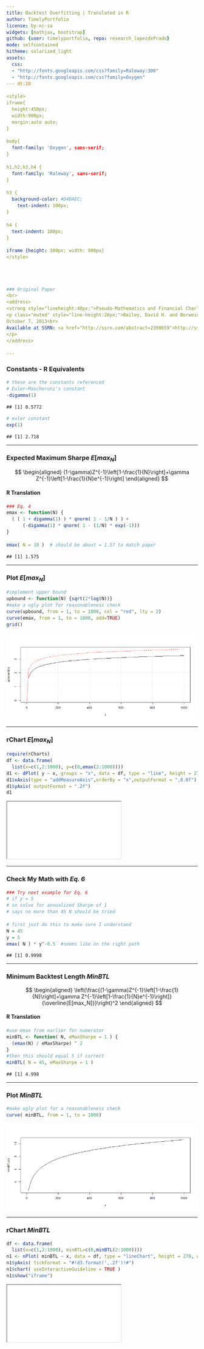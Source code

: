 ```yaml
---
title: Backtest Overfitting | Translated in R
author: TimelyPortfolio
license: by-nc-sa
widgets: [mathjax, bootstrap]
github: {user: timelyportfolio, repo: research_lopezdePrado}
mode: selfcontained
hitheme: solarized_light
assets:
  css:
  - "http://fonts.googleapis.com/css?family=Raleway:300"
  - "http://fonts.googleapis.com/css?family=Oxygen"
--- dt:10
  
<style>
iframe{
  height:450px;
  width:900px;
  margin:auto auto;
}

body{
  font-family: 'Oxygen', sans-serif;
}

h1,h2,h3,h4 {
  font-family: 'Raleway', sans-serif;
}

h3 {
  background-color: #D4DAEC;
    text-indent: 100px; 
}

h4 {
  text-indent: 100px;
}

iframe {height: 300px; width: 900px}
</style>




### Original Paper
<br>
<address>
<strong style="lineheight:40px;">Pseudo-Mathematics and Financial Charlatanism:</strong><p style="lineheight:40px;">The Effects of Backtest Overfitting on Out-of-Sample Performance</p>
<p class="muted" style="line-height:26px;">Bailey, David H. and Borwein, Jonathan M. and Lopez de Prado, Marcos and Zhu, Qiji Jim<br>
October 7, 2013<br>
Available at SSRN: <a href="http://ssrn.com/abstract=2308659">http://ssrn.com/abstract=2308659</a>
</p>
</address>

---
```


### Constants - R Equivalents


```r
# these are the constants referenced
# Euler–Mascheroni's constant
-digamma(1)
```

```
## [1] 0.5772
```

```r
# euler constant
exp(1)
```

```
## [1] 2.718
```

---

### Expected Maximum Sharpe $E[max_N]$

$$
\begin{aligned}
(1-\gamma)Z^{-1}\left[1-\frac{1}{N}\right]+\gamma Z^{-1}\left[1-\frac{1}{N}e^{-1}\right] \end{aligned}
$$

<h4>R Translation</h4>

```r
### Eq. 4
emax <- function(N) {
  ( ( 1 + digamma(1) ) * qnorm( 1 - 1/N ) ) +  
      (-digamma(1) * qnorm( 1 - (1/N) * exp(-1)))
}

emax( N = 10 )  # should be about = 1.57 to match paper
```

```
## [1] 1.575
```

---

### Plot $E[max_N]$

```r
#implement upper bound
upbound <- function(N) {sqrt(2*log(N))}
#make a ugly plot for reasonableness check
curve(upbound, from = 1, to = 1000, col = "red", lty = 2)
curve(emax, from = 1, to = 1000, add=TRUE)
grid()
```

![plot of chunk unnamed-chunk-4](assets/fig/unnamed-chunk-4.png) 

---

### rChart $E[max_N]$

```r
require(rCharts)
df <- data.frame(
  list(x=c(1,2:1000), y=c(0,emax(2:1000))))
d1 <- dPlot( y ~ x, groups = "x", data = df, type = "line", height = 270, width = 800)
d1$xAxis(type = "addMeasureAxis",orderBy = "x",outputFormat = ",0.0f")
d1$yAxis( outputFormat = ".2f")
d1
```

<iframe src=assets/fig/unnamed-chunk-5.html seamless></iframe>


---
### Check My Math with *Eq. 6*


```r
### Try next example for Eq. 6
# if y = 5
# so solve for annualized Sharpe of 1
# says no more than 45 N should be tried

# first just do this to make sure I understand
N = 45
y = 5
emax( N ) * y^-0.5  #seems like on the right path
```

```
## [1] 0.9998
```


--- 
### Minimum Backtest Length $MinBTL$

$$
\begin{aligned}
\left(\frac{(1-\gamma)Z^{-1}\left[1-\frac{1}{N}\right]+\gamma Z^{-1}\left[1-\frac{1}{N}e^{-1}\right]}{\overline{E[max_N]}}\right)^2 \end{aligned}
$$

<h4> R Translation </h4>

```r
#use emax from earlier for numerator
minBTL <- function( N, eMaxSharpe = 1 ) {
  (emax(N) / eMaxSharpe) ^ 2
}
#then this should equal 5 if correct
minBTL( N = 45, eMaxSharpe = 1 )
```

```
## [1] 4.998
```

---

### Plot $MinBTL$

```r
#make ugly plot for a reasonableness check
curve( minBTL, from = 1, to = 1000)
```

![plot of chunk unnamed-chunk-8](assets/fig/unnamed-chunk-8.png) 


---
### rChart $MinBTL$

```r
df <- data.frame(
  list(x=c(1,2:1000), minBTL=c(0,minBTL(2:1000))))
n1 <- nPlot( minBTL ~ x, data = df, type = "lineChart", height = 270, width = 800)
n1$yAxis( tickFormat = "#!d3.format(',.2f')!#")
n1$chart( useInteractiveGuideline = TRUE )
n1$show("iframe")
```

<iframe src=assets/fig/unnamed-chunk-9.html seamless></iframe>

